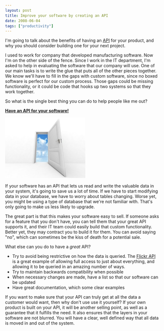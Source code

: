 ```yaml
---
layout: post
title: Improve your software by creating an API
date: 2008-06-04
tags: ["productivity"]
---
```


I'm going to talk about the benefits of having an [API](http://en.wikipedia.org/wiki/API) for your product, and why you should consider building one for your next project.

I used to work for company that developed manufacturing software. Now I'm on the other side of the fence. Since I work in the IT department, I'm asked to help in evaluating the software that our company will use. One of our main tasks is to write the glue that puts all of the other pieces together. We know we'll have to fill in the gaps with custom software, since no boxed software is perfect for our custom process. Those gaps could be missing functionality, or it could be code that hooks up two systems so that they work together.

So what is the single best thing you can do to help people like me out?

**<u>Have an API for your software!</u>**

![Doorway](doorway.jpg)
 **<u></u>**  

If your software has an API that lets us read and write the valuable data in your system, it's going to save us a lot of time. If we have to start modifying data in your database, we have to worry about tables changing. Worse yet, you might be using a type of database that we're not familiar with. That's only going to make us less likely to upgrade.

The great part is that this makes your software easy to sell. If someone asks for a feature that you don't have, you can tell them that your great API supports it, and their IT team could easily build that custom functionality. Better yet, they may contract you to build it for them. You can avoid saying &quot;no&quot;, which can sometimes be the kiss of death for a potential sale.

What else can you do to have a _great_ API?

*   Try to avoid being restrictive on how the data is queried. The [Flickr API](http://www.flickr.com/services/api/) is a great example of allowing full access to just about everything, and allowing it to be queried in an amazing number of ways.
*   Try to maintain backwards compatibility when possible
*   When necessary changes are made, have a list so that our software can be updated
*   Have great documentation, which some clear examples  

If you want to make sure that your API can truly get at all the data a customer would want, then why don't use use it yourself? If your own product is built on your API, it will be another selling point, as well as a guarantee that it fulfills the need. It also ensures that the layers in your software are not blurred. You will have a clear, well defined way that all data is moved in and out of the system.